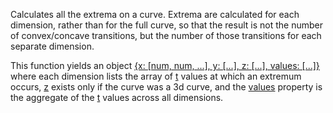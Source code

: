 Calculates all the extrema on a curve. Extrema are calculated for each dimension, rather than for the full curve, so that the result is not the number of convex/concave transitions, but the number of those transitions for each separate dimension.

This function yields an object <u>{x: [num, num, ...], y: [...], z: [...], values: [...]}</u> where each dimension lists the array of <u>t</u> values at which an extremum occurs, <u>z</u> exists only if the curve was a 3d curve, and the <u>values</u> property is the aggregate of the <u>t</u> values across all dimensions.</p>
